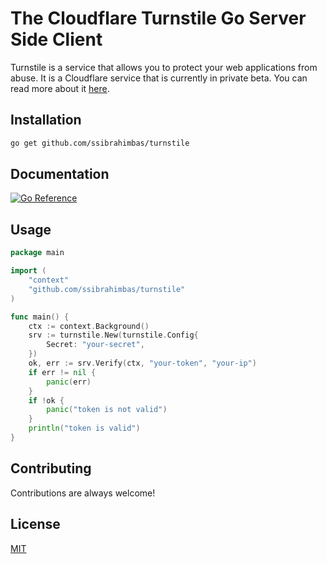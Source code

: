 # The Cloudflare Turnstile Go Server Side Client

Turnstile is a service that allows you to protect your web applications from abuse. It is a Cloudflare service that is currently in private beta. You can read more about it [here](https://developers.cloudflare.com/turnstile/).

## Installation

```bash
go get github.com/ssibrahimbas/turnstile
```

## Documentation

[![Go Reference](https://pkg.go.dev/badge/github.com/ssibrahimbas/turnstile.svg)](https://pkg.go.dev/github.com/ssibrahimbas/turnstile)

## Usage

```go
package main

import (
    "context"
    "github.com/ssibrahimbas/turnstile"
)

func main() {
    ctx := context.Background()
    srv := turnstile.New(turnstile.Config{
        Secret: "your-secret",
    })
    ok, err := srv.Verify(ctx, "your-token", "your-ip")
    if err != nil {
        panic(err)
    }
    if !ok {
        panic("token is not valid")
    }
    println("token is valid")
}
```

## Contributing

Contributions are always welcome!

## License

[MIT](https://choosealicense.com/licenses/mit/)
